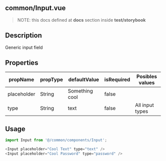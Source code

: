 ## common/Input.vue
> NOTE: this docs defined at **docs** section inside **test/storybook**

## Description
Generic input field

## Properties

| propName | propType | defaultValue | isRequired | Posibles values |
| --- | --- | --- | --- | --- |
| placeholder | String | Something cool | false | |
| type | String | text | false | All input types |

## Usage
```js
import Input from '@/common/components/Input';

<Input placeholder="Cool Text" type="text" />
<Input placeholder="Cool Password" type="password" />
```

